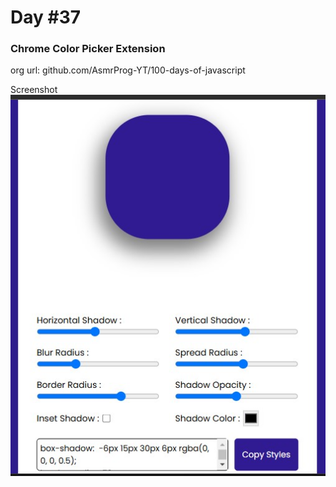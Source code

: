 # Day #37

### Chrome Color Picker Extension
org url: github.com/AsmrProg-YT/100-days-of-javascript

Screenshot
![sc](./screenshot.jpg)
